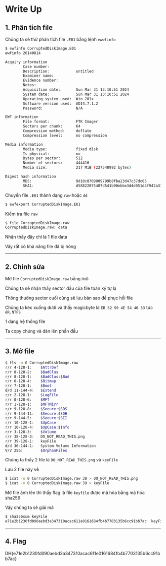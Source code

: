 # Write Up

## 1. Phân tích file

Chúng ta sẽ thử phân tích file `.E01` bằng lệnh `ewwfinfo`

```bash
$ ewfinfo CorruptedDiskImage.E01
ewfinfo 20140814

Acquiry information
        Case number:
        Description:            untitled
        Examiner name:
        Evidence number:
        Notes:
        Acquisition date:       Sun Mar 31 13:10:51 2024
        System date:            Sun Mar 31 13:10:51 2024
        Operating system used:  Win 201x
        Software version used:  ADI4.7.1.2
        Password:               N/A

EWF information
        File format:            FTK Imager
        Sectors per chunk:      64
        Compression method:     deflate
        Compression level:      no compression

Media information
        Media type:             fixed disk
        Is physical:            no
        Bytes per sector:       512
        Number of sectors:      444416
        Media size:             217 MiB (227540992 bytes)

Digest hash information
        MD5:                    9d10c8709009799b8fba23d47c37dc05
        SHA1:                   d58822075487d541b90ebbe3d4d051d4f942a31f
```

Chuyển file `.E01` thành dạng `raw` hoặc `dd`

```bash
$ ewfexport CorruptedDiskImage.E01
```

Kiểm tra file `raw`

```bash
$ file CorruptedDiskImage.raw
CorruptedDiskImage.raw: data
```

Nhận thấy đây chỉ là 1 file data

Vây rất có khả năng file đã bị hỏng

---

## 2. Chỉnh sửa 

Mở file `CorruptedDiskImage.raw` bằng `HxD`

Chúng ta sẽ nhận thấy sector đầu của file toàn ký tự lạ

Thông thường sector cuối cùng sẽ lưu bản sao để phục hồi file

Chúng ta kéo xuống dưới và thấy magicbyte là `EB 52 90 4E 54 46 53` tức `ëR.NTFS`

1 dạng hệ thống file

Ta copy chúng và dán lên phần đầu

---

## 3. Mở file

```bash
$ fls -o 0 CorruptedDiskImage.raw
r/r 4-128-1:    $AttrDef
r/r 8-128-2:    $BadClus
r/r 8-128-1:    $BadClus:$Bad
r/r 6-128-4:    $Bitmap
r/r 7-128-1:    $Boot
d/d 11-144-4:   $Extend
r/r 2-128-1:    $LogFile
r/r 0-128-6:    $MFT
r/r 1-128-1:    $MFTMirr
r/r 9-128-8:    $Secure:$SDS
r/r 9-144-11:   $Secure:$SDH
r/r 9-144-5:    $Secure:$SII
r/r 10-128-1:   $UpCase
r/r 10-128-4:   $UpCase:$Info
r/r 3-128-3:    $Volume
r/r 38-128-3:   DO_NOT_READ_THIS.png
r/r 39-128-1:   keyFile
d/d 36-144-1:   System Volume Information
V/V 256:        $OrphanFiles
```

Chúng ta thấy 2 file là `DO_NOT_READ_THIS.png` và `keyFile`

Lưu 2 file này về

```bash
$ icat -o 0 CorruptedDiskImage.raw 38 > DO_NOT_READ_THIS.png
$ icat -o 0 CorruptedDiskImage.raw 39 > keyFile
```

Mở file ảnh lên thì thấy flag là file `keyfile` được mã hóa bằng mã hóa sha256

Vậy chúng ta sẽ giải mã

```bash
$ sha256sum keyFile
e71e2b1230fd090aebd3a347310acac611e0161684fb4b7703135b6cc91bb7ac  keyFile
```

---

## 4. Flag

DH{e71e2b1230fd090aebd3a347310acac611e0161684fb4b7703135b6cc91bb7ac}
